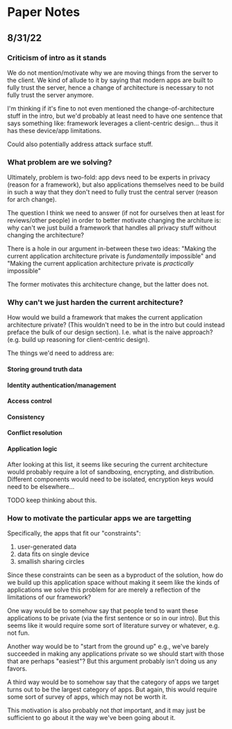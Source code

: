 # Paper Notes

## 8/31/22

### Criticism of intro as it stands

We do not mention/motivate why we are moving
things from the server to the client. We kind of allude to it by saying that modern apps
are built to fully trust the server, hence a change of architecture is necessary to not 
fully trust the server anymore.

I'm thinking if it's fine to not even mentioned the change-of-architecture stuff in 
the intro, but we'd probably at least need to have one sentence that says something
like: framework leverages a client-centric design... thus it has these device/app 
limitations.

Could also potentially address attack surface stuff. 

### What problem are we solving?

Ultimately, problem is two-fold: app devs need to be experts in privacy (reason for a 
framework), but also applications themselves need to be build in such a way that they
don't need to fully trust the central server (reason for arch change).

The question I think we need to answer (if not for ourselves then at least for 
reviews/other people) in order to better motivate changing the architure 
is: why can't we just build a framework that handles all privacy stuff without
changing the architecture?

There is a hole in our argument in-between these two ideas: 
"Making the current application architecture private is _fundamentally_ impossible"
and
"Making the current application architecture private is _practically_ impossible"

The former motivates this architecture change, but the latter does not. 

### Why can't we just harden the current architecture?

How would we build a framework that makes the current application architecture private?
(This wouldn't need to be in the intro but could instead preface the bulk of our design
section). I.e. what is the naive approach? (e.g. build up reasoning for client-centric
design).

The things we'd need to address are: 

#### Storing ground truth data

#### Identity authentication/management

#### Access control

#### Consistency

#### Conflict resolution

#### Application logic

After looking at this list, it seems like securing the current architecture
would probably require a lot of sandboxing, encrypting, and distribution. 
Different components would need to be isolated, encryption keys would need to be
elsewhere...

TODO keep thinking about this.

### How to motivate the particular apps we are targetting

Specifically, the apps that fit our "constraints":
1. user-generated data
2. data fits on single device
3. smallish sharing circles

Since these constraints can be seen as a byproduct of the solution, how do we 
build up this application space without making it seem like the kinds of applications we 
solve this problem for are merely a reflection of the limitations of our framework?

One way would be to somehow say that people tend to want these applications to be
private (via the first sentence or so in our intro). But this seems like it would
require some sort of literature survey or whatever, e.g. not fun. 

Another way would be to "start from the ground up" e.g., we've barely succeeded in 
making any applications private so we should start with those that are perhaps 
"easiest"? But this argument probably isn't doing us any favors. 

A third way would be to somehow say that the category of apps we target turns out
to be the largest category of apps. But again, this would require some sort of 
survey of apps, which may not be worth it.

This motivation is also probably not _that_ important, and it may just be sufficient 
to go about it the way we've been going about it.
